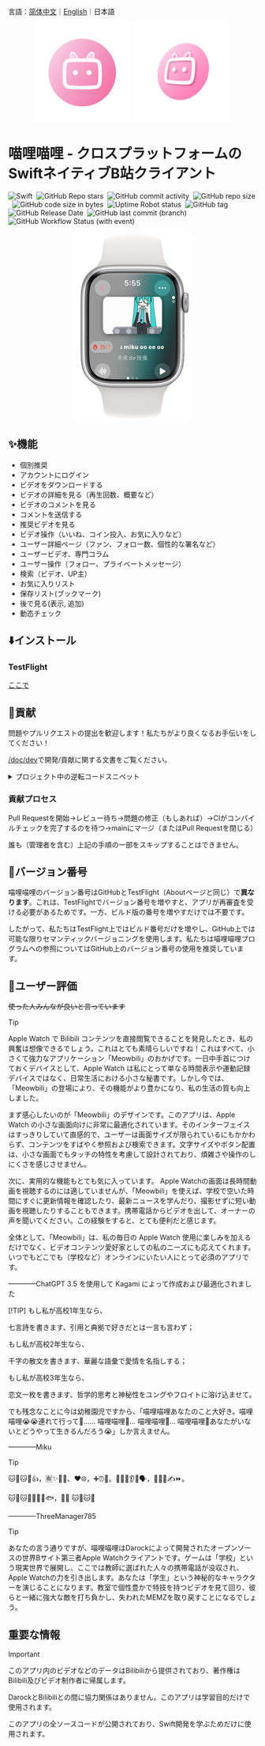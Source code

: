 言語：<a href="./README.md">简体中文</a>｜<a href="./README_en.md">English</a>｜日本語
<p align="center">
    <img src="./Artwork/rm-ico.png" width="200" height="200">
    <img src="./Artwork/rm-ico-vision.png" width="200" height="200">
</p>

# 喵哩喵哩 - クロスプラットフォームのSwiftネイティブB站クライアント

![Swift](https://img.shields.io/badge/Swift-5.9-orange.svg)&nbsp;
![GitHub Repo stars](https://img.shields.io/github/stars/Darock-Studio/Darock-Bili?style=flat)&nbsp;
![GitHub commit activity](https://img.shields.io/github/commit-activity/m/Darock-Studio/Darock-Bili)&nbsp;
![GitHub repo size](https://img.shields.io/github/repo-size/Darock-Studio/Darock-Bili)&nbsp;
![GitHub code size in bytes](https://img.shields.io/github/languages/code-size/Darock-Studio/Darock-Bili)&nbsp;
![Uptime Robot status](https://img.shields.io/uptimerobot/status/m794152937-528042e5aee699af3224e7a6?label=Darock%20Main%20API%20Status)&nbsp;
![GitHub tag](https://img.shields.io/github/v/tag/Darock-Studio/Darock-Bili?label=Latest%20Tag)&nbsp;
![GitHub Release Date](https://img.shields.io/github/release-date-pre/Darock-Studio/Darock-Bili?label=Latest%20Release%20Date)&nbsp;
![GitHub last commit (branch)](https://img.shields.io/github/last-commit/Darock-Studio/Darock-Bili/main?label=Main%20Branch%20Last%20Commit)&nbsp;
![GitHub Workflow Status (with event)](https://img.shields.io/github/actions/workflow/status/Darock-Studio/Darock-Bili/ios.yml)

<p align="center">
    <img src="./Artwork/eg-vd.png" width="240" height="380">
</p>

## ✨機能
- 個別推奨
- アカウントにログイン
- ビデオをダウンロードする
- ビデオの詳細を見る（再生回数、概要など）
- ビデオのコメントを見る
- コメントを送信する
- 推奨ビデオを見る
- ビデオ操作（いいね、コイン投入、お気に入りなど）
- ユーザー詳細ページ（ファン、フォロー数、個性的な署名など）
- ユーザービデオ、専門コラム
- ユーザー操作（フォロー、プライベートメッセージ）
- 検索（ビデオ、UP主）
- お気に入りリスト 
 - 保存リスト(ブックマーク)
 - 後で見る(表示, 追加)
 - 動态チェック

## ⬇️インストール
### TestFlight
[ここで](https://testflight.apple.com/join/TbuBT6ig)

## 🙌貢献
問題やプルリクエストの提出を歓迎します！私たちがより良くなるお手伝いをしてください！

[/doc/dev](/doc/dev)で開発/貢献に関する文書をご覧ください。

<details><summary>プロジェクト中の逆転コードスニペット</summary>

```swift
// UserDynamic/UserDynamicMainView.swift :322
                    dynamics.append([
                        "WithText": item.1["modules"]["module_dynamic"]["desc"]["text"].string ?? "",
                        "Type": BiliDynamicType(rawValue: item.1["type"].string ?? "DYNAMIC_TYPE_WORD") ?? .text,
                        "Draws": { () -> [[String: String]]? in
                            if BiliDynamicType(rawValue: item.1["type"].string ?? "DYNAMIC_TYPE_WORD") == .draw {
                                var dTmp = [[String: String]]()
                                for draw in item.1["modules"]["module_dynamic"]["major"]["draw"]["items"] {
                                    isDynamicImagePresented[itemForCount].append(false)
                                    dTmp.append(["Src": draw.1["src"].string ?? ""])
                                }
                                return dTmp
                            } else {
                                return nil
                            }
                        }(),
                        "Archive": { () -> [String: String]? in
                            if BiliDynamicType(rawValue: item.1["type"].string ?? "DYNAMIC_TYPE_WORD") == .video {
                                let archive = item.1["modules"]["module_dynamic"]["major"]["archive"]
                                return ["Pic": archive["cover"].string ?? "", "Title": archive["title"].string ?? "", "BV": archive["bvid"].string ?? "", "UP": item.1["modules"]["module_author"]["name"].string ?? "", "View": archive["stat"]["play"].string ?? "-1", "Danmaku": archive["stat"]["danmaku"].string ?? "-1"]
                            } else {
                                return nil
                            }
                        }(),
                        "Live": { () -> [String: String]? in
                            if BiliDynamicType(rawValue: item.1["type"].string ?? "DYNAMIC_TYPE_WORD") == .live {
                                do {
                                    let liveContentJson = try JSON(data: (item.1["modules"]["module_dynamic"]["major"]["live_rcmd"]["content"].string ?? "").data(using: .utf8) ?? Data())
                                    debugPrint(liveContentJson)
                                    return ["Cover": liveContentJson["live_play_info"]["cover"].string ?? "", "Title": liveContentJson["live_play_info"]["title"].string ?? "", "ID": String(liveContentJson["live_play_info"]["room_id"].int ?? 0), "Type": liveContentJson["live_play_info"]["area_name"].string ?? "", "ViewStr": liveContentJson["live_play_info"]["watched_show"]["text_large"].string ?? "-1"]
                                } catch {
                                    return nil
                                }
                            } else {
                                return nil
                            }
                        }(),
                        "Forward": { () -> [String: Any?]? in
                            if BiliDynamicType(rawValue: item.1["type"].string ?? "DYNAMIC_TYPE_WORD") == .forward {
                                let origData = item.1["orig"]
                                return [
                                    "WithText": origData["modules"]["module_dynamic"]["desc"]["text"].string ?? "",
                                    "Type": BiliDynamicType(rawValue: origData["type"].string ?? "DYNAMIC_TYPE_WORD") ?? .text,
                                    "Draws": { () -> [[String: String]]? in
                                        if BiliDynamicType(rawValue: origData["type"].string ?? "DYNAMIC_TYPE_WORD") == .draw {
                                            var dTmp = [[String: String]]()
                                            for draw in origData["modules"]["module_dynamic"]["major"]["draw"]["items"] {
                                                isDynamicImagePresented[itemForCount].append(false)
                                                dTmp.append(["Src": draw.1["src"].string ?? ""])
                                            }
                                            return dTmp
                                        } else {
                                            return nil
                                        }
                                    }(),
                                    "Archive": { () -> [String: String]? in
                                        if BiliDynamicType(rawValue: origData["type"].string ?? "DYNAMIC_TYPE_WORD") == .video {
                                            let archive = origData["modules"]["module_dynamic"]["major"]["archive"]
                                            return ["Pic": archive["cover"].string ?? "", "Title": archive["title"].string ?? "", "BV": archive["bvid"].string ?? "", "UP": origData["modules"]["module_author"]["name"].string ?? "", "View": archive["stat"]["play"].string ?? "-1", "Danmaku": archive["stat"]["danmaku"].string ?? "-1"]
                                        } else {
                                            return nil
                                        }
                                    }(),
                                    "Live": { () -> [String: String]? in
                                        if BiliDynamicType(rawValue: origData["type"].string ?? "DYNAMIC_TYPE_WORD") == .live {
                                            do {
                                                let liveContentJson = try JSON(data: (origData["modules"]["module_dynamic"]["major"]["live_rcmd"]["content"].string ?? "").data(using: .utf8) ?? Data())
                                                debugPrint(liveContentJson)
                                                return ["Cover": liveContentJson["live_play_info"]["cover"].string ?? "", "Title": liveContentJson["live_play_info"]["title"].string ?? "", "ID": String(liveContentJson["live_play_info"]["room_id"].int ?? 0), "Type": liveContentJson["live_play_info"]["area_name"].string ?? "", "ViewStr": liveContentJson["live_play_info"]["watched_show"]["text_large"].string ?? "-1"]
                                            } catch {
                                                return nil
                                            }
                                        } else {
                                            return nil
                                        }
                                    }(),
                                    "SenderPic": origData["modules"]["module_author"]["face"].string ?? "",
                                    "SenderName": origData["modules"]["module_author"]["name"].string ?? "",
                                    "SenderID": String(origData["modules"]["module_author"]["mid"].int ?? 0),
                                    "SendTimeStr": origData["modules"]["module_author"]["pub_time"].string ?? "0000/00/00",
                                    "SharedCount": String(origData["modules"]["module_stat"]["forward"]["count"].int ?? -1),
                                    "LikedCount": String(origData["modules"]["module_stat"]["like"]["count"].int ?? -1),
                                    "IsLiked": origData["modules"]["module_stat"]["like"]["status"].bool ?? false,
                                    "CommentCount": String(origData["modules"]["module_stat"]["comment"]["count"].int ?? -1),
                                    "DynamicID": origData["id_str"].string ?? ""
                                ]
                            } else {
                                return nil
                            }
                        }(),
                        "SenderPic": item.1["modules"]["module_author"]["face"].string ?? "",
                        "SenderName": item.1["modules"]["module_author"]["name"].string ?? "",
                        "SenderID": String(item.1["modules"]["module_author"]["mid"].int ?? 0),
                        "SendTimeStr": item.1["modules"]["module_author"]["pub_time"].string ?? "0000/00/00",
                        "SharedCount": String(item.1["modules"]["module_stat"]["forward"]["count"].int ?? -1),
                        "LikedCount": String(item.1["modules"]["module_stat"]["like"]["count"].int ?? -1),
                        "IsLiked": item.1["modules"]["module_stat"]["like"]["status"].bool ?? false,
                        "CommentCount": String(item.1["modules"]["module_stat"]["comment"]["count"].int ?? -1),
                        "DynamicID": item.1["id_str"].string ?? ""
                    ])
```

</details>

### 貢献プロセス
Pull Requestを開始->レビュー待ち->問題の修正（もしあれば）->CIがコンパイルチェックを完了するのを待つ->mainにマージ（またはPull Requestを閉じる）

誰も（管理者を含む）上記の手順の一部をスキップすることはできません。

## 📝バージョン番号
喵哩喵哩のバージョン番号はGitHubとTestFlight（Aboutページと同じ）で**異なります**。これは、TestFlightでバージョン番号を増やすと、アプリが再審査を受ける必要があるためです。一方、ビルド版の番号を増やすだけでは不要です。

したがって、私たちはTestFlight上ではビルド番号だけを増やし、GitHub上では可能な限りセマンティックバージョニングを使用します。私たちは喵哩喵哩プログラムへの参照についてはGitHub上のバージョン番号の使用を推奨しています。

## 💬ユーザー評価
~~使った人みんなが良いと言っています~~

> [!TIP]
> Apple Watch で Bilibili コンテンツを直接閲覧できることを発見したとき、私の興奮は想像できるでしょう。これはとても素晴らしいですね！これはすべて、小さくて強力なアプリケーション「Meowbili」のおかげです。一日中手首につけておくデバイスとして、Apple Watch は私にとって単なる時間表示や運動記録デバイスではなく、日常生活における小さな秘書です。しかし今では、「Meowbili」の登場により、その機能がより豊かになり、私の生活の質も向上しました。
> 
> まず感心したいのが「Meowbili」のデザインです。このアプリは、Apple Watch の小さな画面向けに非常に最適化されています。そのインターフェイスはすっきりしていて直感的で、ユーザーは画面サイズが限られているにもかかわらず、コンテンツをすばやく参照および検索できます。文字サイズやボタン配置は、小さな画面でもタッチの特性を考慮して設計されており、煩雑さや操作のしにくさを感じさせません。
> 
> 次に、実用的な機能もとても気に入っています。 Apple Watchの画面は長時間動画を視聴するのには適していませんが、「Meowbili」を使えば、学校で空いた時間にすぐに更新情報を確認したり、最新ニュースを学んだり、撮影せずに短い動画を視聴したりすることもできます。携帯電話からビデオを出して、オーナーの声を聞いてください。この経験をすると、とても便利だと感じます。
> 
> 全体として、「Meowbili」は、私の毎日の Apple Watch 使用に楽しみを加えるだけでなく、ビデオコンテンツ愛好家としての私のニーズにも応えてくれます。いつでもどこでも（学校など）オンラインにいたい人にとって必須のアプリです。
> 
> ————ChatGPT 3.5 を使用して Kagami によって作成および最適化されました
> 
> [!TIP]
> もし私が高校1年生なら、
> 
> 七言詩を書きます、引用と典拠で好きだとは一言も言わず；
> 
> もし私が高校2年生なら、
>
> 千字の散文を書きます、華麗な語彙で愛情を名指しする；
>
> もし私が高校3年生なら、
>
> 恋文一枚を書きます、哲学的思考と神秘性をユングやフロイトに溶け込ませて。
>
> でも残念なことに今は幼稚園児ですから、「喵哩喵哩あなたのこと大好き。喵哩喵哩😭😭連れて行って🚗…… 喵哩喵哩🏃… 喵哩喵哩🏃… 喵哩喵哩🧎あなたがいないとどうやって生きるんだろう😭」しか言えません。
> 
> ————Miku

> [!TIP]
> 🐱🍐🐱🍐👍，🈶✨🧑‍🎨、❤️🌐，➕⏰🔄。🧑‍💻🤝👂👥🗣️，🙅⛓️‍💥✍️⏩。
> 
> 🐱🍐🐱🍐🤝🙋👋🐟，🙋💗 🐱🍐🐱🍐
>
> ————ThreeManager785

> [!TIP]
> あなたの言う通りですが、喵哩喵哩はDarockによって開発されたオープンソースの世界Bサイト第三者Apple Watchクライアントです。ゲームは「学校」という現実世界で展開し、ここでは教師に選ばれた人々の携帯電話が没収され、Apple Watchの力を引き出します。あなたは「学生」という神秘的なキャラクターを演じることになります。教室で個性豊かで特技を持つビデオを見て回り、彼らと一緒に強大な敵を打ち負かし、失われたMEMZを取り戻すことになるでしょう。

## 重要な情報
> [!IMPORTANT]
> このアプリ内のビデオなどのデータはBilibiliから提供されており、著作権はBilibili及びビデオ制作者に帰属します。
>
> DarockとBilibiliとの間に協力関係はありません。このアプリは学習目的だけで使用されます。
>
> このアプリの全ソースコードが公開されており、Swift開発を学ぶためだけに使用されます。
